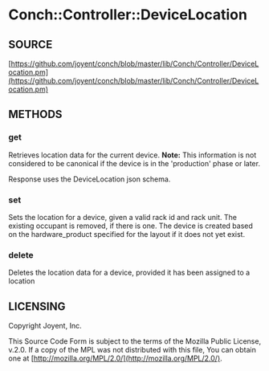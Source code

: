 # Conch::Controller::DeviceLocation

## SOURCE

[https://github.com/joyent/conch/blob/master/lib/Conch/Controller/DeviceLocation.pm](https://github.com/joyent/conch/blob/master/lib/Conch/Controller/DeviceLocation.pm)

## METHODS

### get

Retrieves location data for the current device. **Note:** This information is not considered to
be canonical if the device is in the 'production' phase or later.

Response uses the DeviceLocation json schema.

### set

Sets the location for a device, given a valid rack id and rack unit. The existing occupant is
removed, if there is one. The device is created based on the hardware\_product specified for
the layout if it does not yet exist.

### delete

Deletes the location data for a device, provided it has been assigned to a location

## LICENSING

Copyright Joyent, Inc.

This Source Code Form is subject to the terms of the Mozilla Public License,
v.2.0. If a copy of the MPL was not distributed with this file, You can obtain
one at [http://mozilla.org/MPL/2.0/](http://mozilla.org/MPL/2.0/).
